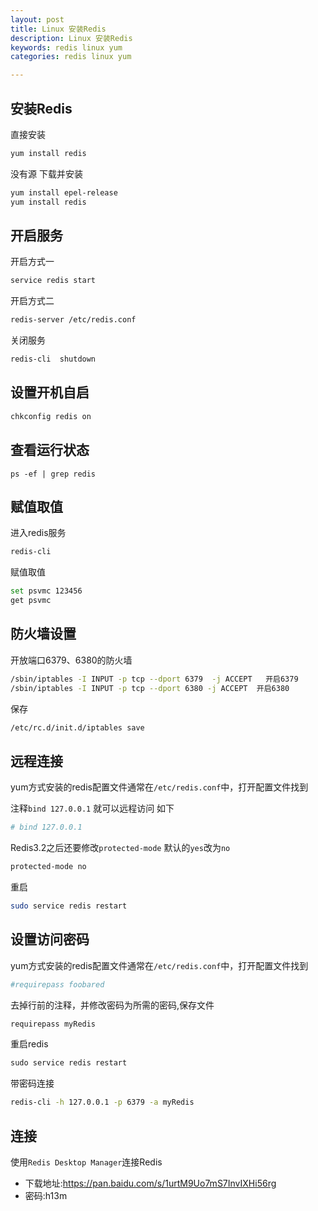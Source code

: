 ```yaml
---
layout: post
title: Linux 安装Redis
description: Linux 安装Redis
keywords: redis linux yum
categories: redis linux yum

---
```


## 安装Redis

直接安装

```bash
yum install redis
```



没有源 下载并安装

```bash
yum install epel-release
yum install redis
```



## 开启服务

开启方式一

```bash
service redis start
```

开启方式二

```bash
redis-server /etc/redis.conf
```

关闭服务

```bash
redis-cli  shutdown
```



## 设置开机自启

```bash
chkconfig redis on
```



## 查看运行状态

```
ps -ef | grep redis
```



## 赋值取值

进入redis服务

```bash
redis-cli
```

赋值取值

```bash
set psvmc 123456
get psvmc
```



## 防火墙设置

开放端口6379、6380的防火墙

```bash
/sbin/iptables -I INPUT -p tcp --dport 6379  -j ACCEPT   开启6379
/sbin/iptables -I INPUT -p tcp --dport 6380 -j ACCEPT  开启6380
```

保存

```bash
/etc/rc.d/init.d/iptables save  
```

## 远程连接

yum方式安装的redis配置文件通常在`/etc/redis.conf`中，打开配置文件找到

注释`bind 127.0.0.1` 就可以远程访问 如下

```bash
# bind 127.0.0.1
```

Redis3.2之后还要修改`protected-mode` 默认的`yes`改为`no`

```bash
protected-mode no
```

重启
```bash
sudo service redis restart
```




## 设置访问密码

yum方式安装的redis配置文件通常在`/etc/redis.conf`中，打开配置文件找到

```bash
#requirepass foobared  
```

去掉行前的注释，并修改密码为所需的密码,保存文件

```bash
requirepass myRedis
```

重启redis

```bash
sudo service redis restart
```

带密码连接

```bash
redis-cli -h 127.0.0.1 -p 6379 -a myRedis
```




## 连接             

使用`Redis Desktop Manager`连接Redis

+ 下载地址:https://pan.baidu.com/s/1urtM9Uo7mS7InvIXHi56rg  
+ 密码:h13m

